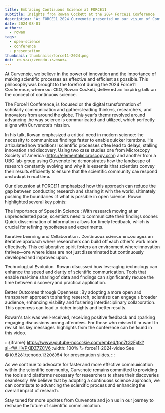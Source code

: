 ```yaml
---
title: Embracing Continuous Science at FORCE11
subtitle: Insights from Rowan Cockett at the 2024 Force11 Conference
description: 'At FORCE11 2024 Curvenote presented on our vision of Continuous Science, where the principles of continuous integration and deployment, well-known in software development, can be applied to scientific publishing to improve speed, reproducibility, and feedback loops.'
date: 2024-08-01
authors:
  - rowan
tags:
  - open-science
  - conference
  - presentation
thumbnail: thumbnails/force11-2024.png
doi: 10.5281/zenodo.13208054
---
```


At Curvenote, we believe in the power of innovation and the importance of making scientific processes as effective and efficient as possible. This philosophy was brought to the forefront during the 2024 Force11 Conference, where our CEO, Rowan Cockett, delivered an inspiring talk on the concept of continuous science.

The Force11 Conference, is focused on the digital transformation of scholarly communication and gathers leading thinkers, researchers, and innovators from around the globe. This year’s theme revolved around advancing the way science is communicated and utilized, which perfectly aligns with Curvenote’s mission.

In his talk, Rowan emphasized a critical need in modern science: the necessity to communicate findings faster to enable quicker iterations. He articulated how traditional scientific processes often lead to delays, stalling innovation and discovery. Using two case studies one from Microscopy Society of America (https://elementalmicroscopy.com) and another from a UBC lab-group using Curvenote he demonstrates how the landscape of research constantly evolving and why it is essential that scientists convey their results efficiently to ensure that the scientific community can respond and adapt in real time.

Our discussion at FORCE11 emphasized how this approach can reduce the gap between conducting research and sharing it with the world, ultimately pushing the boundaries of what is possible in open science.
Rowan highlighted several key points:

The Importance of Speed in Science
: With research moving at an unprecedented pace, scientists need to communicate their findings sooner. Quick dissemination of information allows for timely feedback, which is crucial for refining hypotheses and experiments.

Iterative Learning and Collaboration
: Continuous science encourages an iterative approach where researchers can build off each other's work more effectively. This collaborative spirit fosters an environment where innovation thrives—one where ideas are not just disseminated but continuously developed and improved upon.

Technological Evolution
: Rowan discussed how leveraging technology can enhance the speed and clarity of scientific communication. Tools that enable real-time sharing of data and findings can significantly reduce the time between discovery and practical application.

Better Outcomes through Openness
: By adopting a more open and transparent approach to sharing research, scientists can engage a broader audience, enhancing visibility and fostering interdisciplinary collaboration. This openness can lead to richer insights and better results.

Rowan's talk was well-received, receiving positive feedback and sparking engaging discussions among attendees. For those who missed it or want to revisit his key messages, highlights from the conference can be found in this video.

:::{iframe} https://www.youtube-nocookie.com/embed/tpn7tGzFpfk?si=fW_IiVPKjDZ7ZCV6
:width: 100%
:label: force11-2024-video
See @10.5281/zenodo.13208054 for presentation slides.
:::

As we continue to advocate for faster and more effective communication within the scientific community, Curvenote remains committed to providing the tools and platforms necessary for researchers to share their discoveries seamlessly. We believe that by adopting a continuous science approach, we can contribute to advancing the scientific process and enhancing the overall impact of research.

Stay tuned for more updates from Curvenote and join us in our journey to reshape the future of scientific communication.
